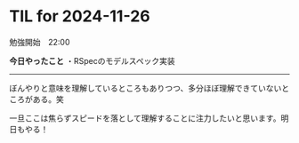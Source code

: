 # TIL for 2024-11-26

勉強開始　22:00


**今日やったこと**
・RSpecのモデルスペック実装

****
ぼんやりと意味を理解しているところもありつつ、多分ほぼ理解できていないところがある。笑

一旦ここは焦らずスピードを落として理解することに注力したいと思います。明日もやる！
